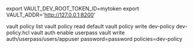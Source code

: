 export VAULT_DEV_ROOT_TOKEN_ID=mytoken
export VAULT_ADDR='http://127.0.0.1:8200'


vault policy list
vault policy read default
vault policy write dev-policy dev-policy.hcl
vault auth enable userpass
vault write auth/userpass/users/appuser password=password policies=dev-policy

